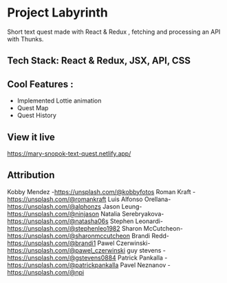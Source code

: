 # Project Labyrinth

Short text quest made with React & Redux , fetching and processing an API with Thunks.

## Tech Stack: React & Redux, JSX, API, CSS

## Cool Features :

- Implemented Lottie animation
- Quest Map
- Quest History

## View it live

https://mary-snopok-text-quest.netlify.app/

## Attribution

Kobby Mendez -https://unsplash.com/@kobbyfotos
Roman Kraft -https://unsplash.com/@romankraft
Luis Alfonso Orellana-https://unsplash.com/@alphonzs
Jason Leung-https://unsplash.com/@ninjason
Natalia Serebryakova-https://unsplash.com/@natasha06s
Stephen Leonardi-https://unsplash.com/@stephenleo1982
Sharon McCutcheon-https://unsplash.com/@sharonmccutcheon
Brandi Redd-https://unsplash.com/@brandi1
Pawel Czerwinski-https://unsplash.com/@pawel_czerwinski
guy stevens - https://unsplash.com/@gstevens0884
Patrick Pankalla -https://unsplash.com/@patrickpankalla
Pavel Neznanov - https://unsplash.com/@npi
